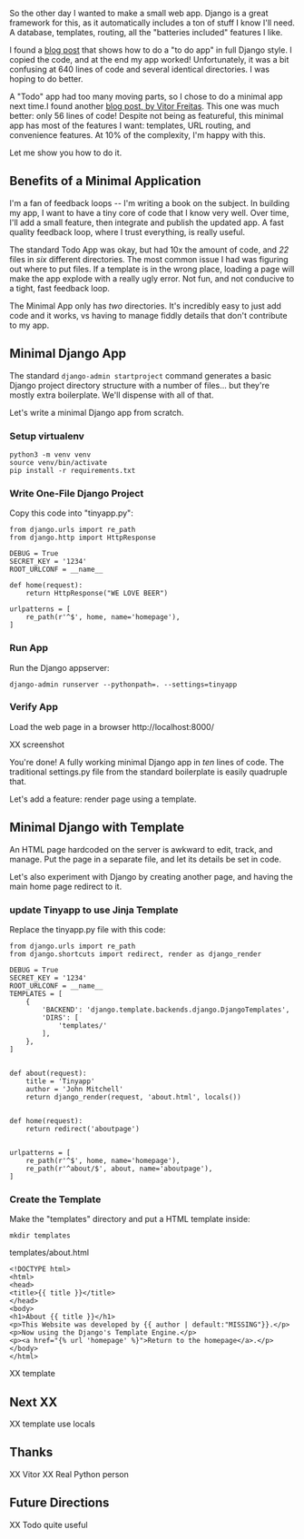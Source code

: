 So the other day I wanted to make a small web app. Django is a great framework for this, as it automatically includes a ton of stuff I know I'll need. A database, templates, routing, all the "batteries included" features I like. 

I found a [blog post](https://realpython.com/django-todo-lists/) that shows how to do a "to do app" in full Django style. I copied the code, and at the end my app worked! Unfortunately, it was a bit confusing at 640 lines of code and several identical directories. I was hoping to do better.

A "Todo" app had too many moving parts, so I chose to do a minimal app next time.I found another [blog post, by Vitor Freitas](https://simpleisbetterthancomplex.com/article/2017/08/07/a-minimal-django-application.html).  This one was much better: only 56 lines of code! Despite not being as featureful, this minimal app has most of the features I want: templates, URL routing, and convenience features. At 10% of the complexity, I'm happy with this.

Let me show you how to do it.

## Benefits of a Minimal Application

I'm a fan of feedback loops -- I'm writing a book on the subject. In building my app, I want to have a tiny core of code that I know very well. Over time, I'll add a small feature, then integrate and publish the updated app. A fast quality feedback loop, where I trust everything, is really useful.

The standard Todo App was okay, but had 10x the amount of code, and *22* files in *six* different directories. The most common issue I had was figuring out where to put files. If a template is in the wrong place, loading a page will make the app explode with a really ugly error. Not fun, and not conducive to a tight, fast feedback loop.

The Minimal App only has *two* directories. It's incredibly easy to just add code and it works, vs having to manage fiddly details that don't contribute to my app.

## Minimal Django App

The standard `django-admin startproject` command generates a basic Django project directory structure with a number of files... but they're mostly extra boilerplate. We'll dispense with all of that.

Let's write a minimal Django app from scratch.

### Setup virtualenv

    python3 -m venv venv
    source venv/bin/activate
    pip install -r requirements.txt

### Write One-File Django Project

Copy this code into "tinyapp.py":

    from django.urls import re_path
    from django.http import HttpResponse

    DEBUG = True
    SECRET_KEY = '1234'
    ROOT_URLCONF = __name__

    def home(request):
        return HttpResponse("WE LOVE BEER")

    urlpatterns = [
        re_path(r'^$', home, name='homepage'),
    ]

### Run App

Run the Django appserver:

    django-admin runserver --pythonpath=. --settings=tinyapp

### Verify App

Load the web page in a browser http://localhost:8000/

XX screenshot

You're done! A fully working minimal Django app in *ten* lines of code. The traditional settings.py file from the standard boilerplate is easily quadruple that.

Let's add a feature: render page using a template.

## Minimal Django with Template

An HTML page hardcoded on the server is awkward to edit, track, and manage. Put the page in a separate file, and let its details be set in code.

Let's also experiment with Django by creating another page, and having the main home page redirect to it.

### update Tinyapp to use Jinja Template

Replace the tinyapp.py file with this code:


    from django.urls import re_path
    from django.shortcuts import redirect, render as django_render

    DEBUG = True
    SECRET_KEY = '1234'
    ROOT_URLCONF = __name__
    TEMPLATES = [
        {
            'BACKEND': 'django.template.backends.django.DjangoTemplates',
            'DIRS': [
                'templates/'
            ],
        },
    ]


    def about(request):
        title = 'Tinyapp'
        author = 'John Mitchell'
        return django_render(request, 'about.html', locals())


    def home(request):
        return redirect('aboutpage')


    urlpatterns = [
        re_path(r'^$', home, name='homepage'),
        re_path(r'^about/$', about, name='aboutpage'),
    ]

### Create the Template

Make the "templates" directory and put a HTML template inside:

    mkdir templates

templates/about.html

    <!DOCTYPE html>
    <html>
    <head>
    <title>{{ title }}</title>
    </head>
    <body>
    <h1>About {{ title }}</h1>
    <p>This Website was developed by {{ author | default:"MISSING"}}.</p>
    <p>Now using the Django's Template Engine.</p>
    <p><a href="{% url 'homepage' %}">Return to the homepage</a>.</p>
    </body>
    </html>

XX template

## Next XX

XX template use locals

## Thanks

XX Vitor
XX Real Python person

## Future Directions

XX Todo quite useful

